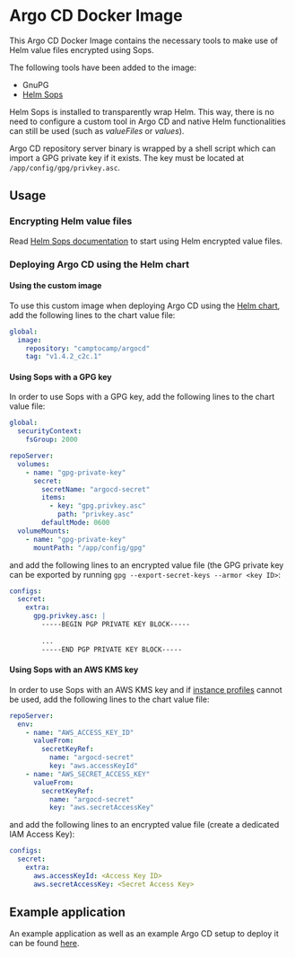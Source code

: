 # Argo CD Docker Image

This Argo CD Docker Image contains the necessary tools to make use of Helm value files encrypted using Sops.

The following tools have been added to the image:

- GnuPG
- [Helm Sops](https://github.com/camptocamp/helm-sops)

Helm Sops is installed to transparently wrap Helm. This way, there is no need to configure a custom tool in Argo CD and native Helm functionalities can still be used (such as *valueFiles* or *values*).

Argo CD repository server binary is wrapped by a shell script which can import a GPG private key if it exists. The key must be located at `/app/config/gpg/privkey.asc`.

## Usage

### Encrypting Helm value files

Read [Helm Sops documentation](https://github.com/camptocamp/helm-sops) to start using Helm encrypted value files.

### Deploying Argo CD using the Helm chart

#### Using the custom image

To use this custom image when deploying Argo CD using the [Helm chart](https://github.com/argoproj/argo-helm/tree/master/charts/argo-cd), add the following lines to the chart value file:

```yaml
global:
  image:
    repository: "camptocamp/argocd"
    tag: "v1.4.2_c2c.1"
```

#### Using Sops with a GPG key

In order to use Sops with a GPG key, add the following lines to the chart value file:

```yaml
global:
  securityContext:
    fsGroup: 2000

repoServer:
  volumes:
    - name: "gpg-private-key"
      secret:
        secretName: "argocd-secret"
        items:
          - key: "gpg.privkey.asc"
            path: "privkey.asc"
        defaultMode: 0600
  volumeMounts:
    - name: "gpg-private-key"
      mountPath: "/app/config/gpg"
```

and add the following lines to an encrypted value file (the GPG private key can be exported by running `gpg --export-secret-keys --armor <key ID>`:

```yaml
configs:
  secret:
    extra:
      gpg.privkey.asc: |
        -----BEGIN PGP PRIVATE KEY BLOCK-----
        
        ...
        -----END PGP PRIVATE KEY BLOCK-----
```

#### Using Sops with an AWS KMS key

In order to use Sops with an AWS KMS key and if [instance profiles](https://docs.aws.amazon.com/IAM/latest/UserGuide/id_roles_use_switch-role-ec2.html) cannot be used, add the following lines to the chart value file:

```yaml
repoServer:
  env:
    - name: "AWS_ACCESS_KEY_ID"
      valueFrom:
        secretKeyRef:
          name: "argocd-secret"
          key: "aws.accessKeyId"
    - name: "AWS_SECRET_ACCESS_KEY"
      valueFrom:
        secretKeyRef:
          name: "argocd-secret"
          key: "aws.secretAccessKey"
```

and add the following lines to an encrypted value file (create a dedicated IAM Access Key):

```yaml
configs:
  secret:
    extra:
      aws.accessKeyId: <Access Key ID>
      aws.secretAccessKey: <Secret Access Key>
```

## Example application

An example application as well as an example Argo CD setup to deploy it can be found [here](https://github.com/camptocamp/argocd-helm-sops-example).
